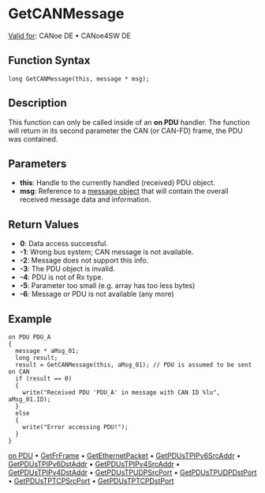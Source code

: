 # GetCANMessage

[Valid for](../../../Shared/FeatureAvailability.md): CANoe DE • CANoe4SW DE

## Function Syntax

```plaintext
long GetCANMessage(this, message * msg);
```

## Description

This function can only be called inside of an **on PDU** handler. The function will return in its second parameter the CAN (or CAN-FD) frame, the PDU was contained.

## Parameters

- **this**: Handle to the currently handled (received) PDU object.
- **msg**: Reference to a [message object](../../CAN/CAPLfunctionMessageSelectors.md) that will contain the overall received message data and information.

## Return Values

- **0**: Data access successful.
- **-1**: Wrong bus system; CAN message is not available.
- **-2**: Message does not support this info.
- **-3**: The PDU object is invalid.
- **-4**: PDU is not of Rx type.
- **-5**: Parameter too small (e.g. array has too less bytes)
- **-6**: Message or PDU is not available (any more)

## Example

```plaintext
on PDU PDU_A
{
  message * aMsg_01;
  long result;
  result = GetCANMessage(this, aMsg_01); // PDU is assumed to be sent on CAN
  if (result == 0)
  {
    write("Received PDU 'PDU_A' in message with CAN ID %lu", aMsg_01.ID);
  }
  else
  {
    write("Error accessing PDU!");
  }
}
```

[on PDU](../EventProcedures/CAPLfunctionOnPDU.md) • [GetFrFrame](CAPLfunctionGetFrFrame.md) • [GetEthernetPacket](CAPLfunctionGetEthernetPacket.md) • [GetPDUsTPIPv6SrcAddr](CAPLfunctionGetPDUsTPIPv6SrcAddr.md) • [GetPDUsTPIPv6DstAddr](CAPLfunctionGetPDUsTPIPv6DstAddr.md) • [GetPDUsTPIPv4SrcAddr](CAPLfunctionGetPDUsTPIPv4SrcAddr.md) • [GetPDUsTPIPv4DstAddr](CAPLfunctionGetPDUsTPIPv4DstAddr.md) • [GetPDUsTPUDPSrcPort](CAPLfunctionGetPDUsTPUDPSrcPort.md) • [GetPDUsTPUDPDstPort](CAPLfunctionGetPDUsTPUDPDstPort.md) • [GetPDUsTPTCPSrcPort](CAPLfunctionGetPDUsTPTCPSrcPort.md) • [GetPDUsTPTCPDstPort](CAPLfunctionGetPDUsTPTCPDstPort.md)
